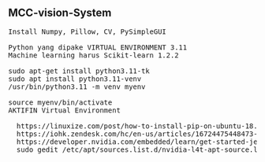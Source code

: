 ## MCC-vision-System
<pre>
Install Numpy, Pillow, CV, PySimpleGUI

Python yang dipake VIRTUAL ENVIRONMENT 3.11
Machine learning harus Scikit-learn 1.2.2 

sudo apt-get install python3.11-tk
sudo apt install python3.11-venv
/usr/bin/python3.11 -m venv myenv

source myenv/bin/activate
AKTIFIN Virtual Environment

  https://linuxize.com/post/how-to-install-pip-on-ubuntu-18.04/
  https://iohk.zendesk.com/hc/en-us/articles/16724475448473-Install-Python-3-11-on-ubuntu
  https://developer.nvidia.com/embedded/learn/get-started-jetson-agx-orin-devkit
  sudo gedit /etc/apt/sources.list.d/nvidia-l4t-apt-source.list
</pre>
